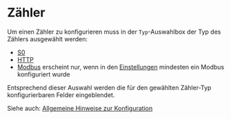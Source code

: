 # Zähler

Um einen Zähler zu konfigurieren muss in der `Typ`-Auswahlbox der Typ des Zählers ausgewählt werden:

* [S0](SOMeter_DE.md)
* [HTTP](HttpMeter_DE.md)
* [Modbus](ModbusMeter_DE.md) erscheint nur, wenn in den [Einstellungen](Settings_DE.md#user-content-modbus) mindesten ein Modbus konfiguriert wurde

Entsprechend dieser Auswahl werden die für den gewählten Zähler-Typ konfigurierbaren Felder eingeblendet.

Siehe auch: [Allgemeine Hinweise zur Konfiguration](Configuration_DE.md)